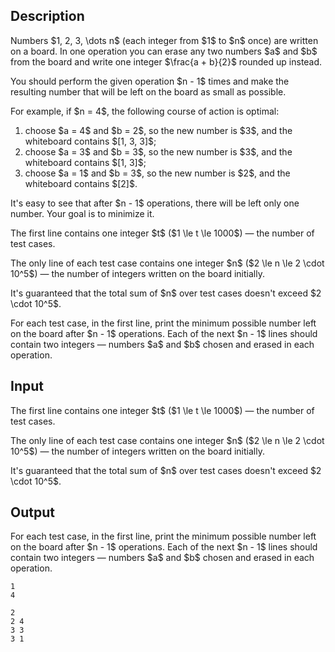 ## Description

<div><p>Numbers $1, 2, 3, \dots n$ (each integer from $1$ to $n$ once) are written on a board. In one operation you can erase any two numbers $a$ and $b$ from the board and write one integer $\frac{a + b}{2}$ <span class="tex-font-style-it">rounded up</span> instead.</p><p>You should perform the given operation $n - 1$ times and make the resulting number that will be left on the board as small as possible. </p><p>For example, if $n = 4$, the following course of action is optimal:</p><ol> <li> choose $a = 4$ and $b = 2$, so the new number is $3$, and the whiteboard contains $[1, 3, 3]$; </li><li> choose $a = 3$ and $b = 3$, so the new number is $3$, and the whiteboard contains $[1, 3]$; </li><li> choose $a = 1$ and $b = 3$, so the new number is $2$, and the whiteboard contains $[2]$. </li></ol><p>It's easy to see that after $n - 1$ operations, there will be left only one number. Your goal is to minimize it.</p></div><div class="input-specification"><p>The first line contains one integer $t$ ($1 \le t \le 1000$)&nbsp;— the number of test cases.</p><p>The only line of each test case contains one integer $n$ ($2 \le n \le 2 \cdot 10^5$)&nbsp;— the number of integers written on the board initially.</p><p>It's guaranteed that the total sum of $n$ over test cases doesn't exceed $2 \cdot 10^5$.</p></div><div class="output-specification"><p>For each test case, in the first line, print the minimum possible number left on the board after $n - 1$ operations. Each of the next $n - 1$ lines should contain two integers&nbsp;— numbers $a$ and $b$ chosen and erased in each operation.</p></div>

## Input

<p>The first line contains one integer $t$ ($1 \le t \le 1000$)&nbsp;— the number of test cases.</p><p>The only line of each test case contains one integer $n$ ($2 \le n \le 2 \cdot 10^5$)&nbsp;— the number of integers written on the board initially.</p><p>It's guaranteed that the total sum of $n$ over test cases doesn't exceed $2 \cdot 10^5$.</p>

## Output

<p>For each test case, in the first line, print the minimum possible number left on the board after $n - 1$ operations. Each of the next $n - 1$ lines should contain two integers&nbsp;— numbers $a$ and $b$ chosen and erased in each operation.</p>





```input1
1
4
```




```output1
2
2 4
3 3
3 1
```


